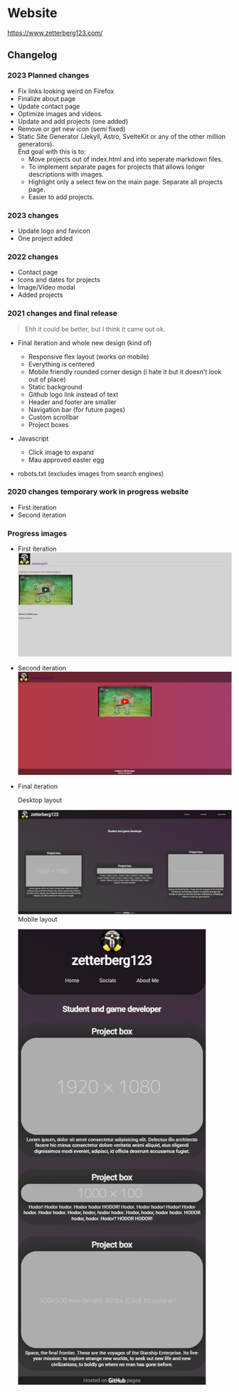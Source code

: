 # Website

https://www.zetterberg123.com/

## Changelog

### 2023 Planned changes
- Fix links looking weird on Firefox
- Finalize about page
- Update contact page
- Optimize images and videos.
- Update and add projects (one added)
- Remove or get new icon (semi fixed)
- Static Site Generator (Jekyll, Astro, SvelteKit or any of the other million generators). \
End goal with this is to:
    - Move projects out of index.html and into seperate markdown files.
    - To implement separate pages for projects that allows longer descriptions with images.
    - Highlight only a select few on the main page. Separate all projects page.
    - Easier to add projects.

### 2023 changes
- Update logo and favicon
- One project added

### 2022 changes
- Contact page
- Icons and dates for projects 
- Image/Video modal
- Added projects

### 2021 changes and final release

> Ehh it could be better, but I think it came out ok.

- Final iteration and whole new design (kind of)
    - Responsive flex layout (works on mobile)
    - Everything is centered
    - Mobile friendly rounded corner design (i hate it but it doesn't look out of place)
    - Static background 
    - Github logo link instead of text
    - Header and footer are smaller
    - Navigation bar (for future pages)
    - Custom scrollbar
    - Project boxes
- Javascript
    - Click image to expand
    - Mau approved easter egg

- robots.txt (excludes images from search engines)

### 2020 changes temporary work in progress website
- First iteration
- Second iteration

### Progress images
- First iteration
![img](images/progress/First-website.png)
- Second iteration
![img](images/progress/Second-website.png)
- Final iteration

    Desktop layout

    ![img](images/progress/Final-website.png)
    Mobile layout

    ![img](images/progress/Final-mobile.png)
